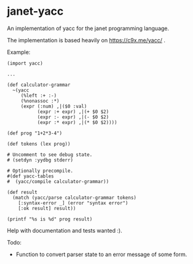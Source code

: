 # janet-yacc

An implementation of yacc for the janet programming language.

The implementation is based heavily on https://c9x.me/yacc/ .

Example:
```
(import yacc)

...

(def calculator-grammar
  ~(yacc
     (%left :+ :-)
     (%nonassoc :*)
     (expr (:num) ,|($0 :val)
           (expr :+ expr) ,|(+ $0 $2)
           (expr :- expr) ,|(- $0 $2)
           (expr :* expr) ,|(* $0 $2))))

(def prog "1+2*3-4")

(def tokens (lex prog))

# Uncomment to see debug state.
# (setdyn :yydbg stderr)

# Optionally precompile.
#(def yacc-tables
#  (yacc/compile calculator-grammar))

(def result
  (match (yacc/parse calculator-grammar tokens)
    [:syntax-error _] (error "syntax error")
    [:ok result] result))

(printf "%s is %d" prog result)

```

Help with documentation and tests wanted :).


Todo:

- Function to convert parser state to an error message of some form.